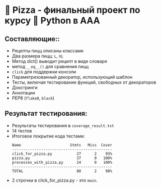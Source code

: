 # 🍕 Pizza - финальный проект по курсу 🐍 Python в ААА

## Составляющие::
* Рецепты пицц описаны классами
* Два размера пицц: `L`, `XL`
* Метод dict() выводит рецепт в виде словаря
* метод `__eq__()` для сравнения пицц
* `click` для поддержки консоли
* Параметризованный декоратор, использующий шаблон
* Тесты, включая тестирование функций, свободныx от декораторов
* Докстринги
* Аннотации
* PEP8 (`flake8`, `black`)

## Результат тестирования:
* Результаты тестирования в `coverage_result.txt`
* 14 тестов
* Итоговое покрытие кода тестами:
  ```
  Name                      Stmts   Miss  Cover
  ---------------------------------------------
  click_for_pizza.py           27      2    93%
  pizza.py                     37      0   100%
  processes_with_pizza.py      24      0   100%
  ---------------------------------------------
  TOTAL                        88      2    98%
  ```
* 2 строчки в click_for_pizza.py - это `main`.
